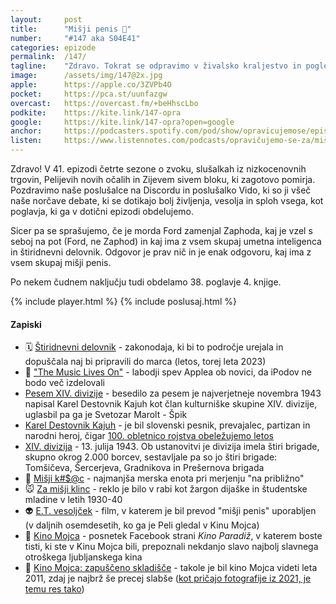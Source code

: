 ```yaml
---
layout: 	post
title:  	"Mišji penis 🐁"
number: 	"#147 aka S04E41"
categories:	epizode
permalink:	/147/
tagline: 	"Zdravo. Tokrat se odpravimo v živalsko kraljestvo in pogledamo, katera od živali ima največji ... penis. In kaj je vzel Ford na pot."
image:		/assets/img/147@2x.jpg
apple:		https://apple.co/3ZVPb4O
pocket:		https://pca.st/uunfazgw
overcast:	https://overcast.fm/+beHhscLbo
podkite:	https://kite.link/147-opra
google:		https://kite.link/147-opra?open=google
anchor:		https://podcasters.spotify.com/pod/show/opravicujemose/episodes/Miji-penis-e20o14r
listen:		https://www.listennotes.com/podcasts/opravičujemo-se-za/mišji-penis-ni1mpPTEB_8/embed/
---
```


Zdravo! V 41. epizodi četrte sezone o zvoku, slušalkah iz nizkocenovnih trgovin, Pelijevih novih očalih in Zijevem sivem bloku, ki zagotovo pomirja. Pozdravimo naše poslušalce na Discordu in poslušalko Vido, ki so ji všeč naše norčave debate, ki se dotikajo bolj življenja, vesolja in sploh vsega, kot poglavja, ki ga v dotični epizodi obdelujemo. 

Sicer pa se sprašujemo, če je morda Ford zamenjal Zaphoda, kaj je vzel s seboj na pot (Ford, ne Zaphod) in kaj ima z vsem skupaj umetna inteligenca in štiridnevni delovnik. Odgovor je prav nič in je enak odgovoru, kaj ima z vsem skupaj mišji penis. 

Po nekem čudnem naključju tudi obdelamo 38. poglavje 4. knjige. 

{% include player.html %}
{% include poslusaj.html %}

<!--break-->

#### Zapiski

- 🗓️ [Štiridnevni delovnik](https://data.si/blog/stiridnevni-delovnik-2/) - zakonodaja, ki bi to področje urejala in dopuščala naj bi pripravili do marca (letos, torej leta 2023) 
- 📱 ["The Music Lives On"](https://www.apple.com/newsroom/2022/05/the-music-lives-on/) - labodji spev Applea ob novici, da iPodov ne bodo več izdelovali
- [Pesem XIV. divizije](https://www.youtube.com/watch?v=6PMNW5zSaNY) - besedilo za pesem je najverjetneje novembra 1943 napisal Karel Destovnik Kajuh kot član kulturniške skupine XIV. divizije, uglasbil pa ga je Svetozar Marolt - Špik
- [Karel Destovnik Kajuh](https://sl.wikipedia.org/wiki/Karel_Destovnik_-_Kajuh) - je bil slovenski pesnik, prevajalec, partizan in narodni heroj, čigar [100. obletnico rojstva obeležujemo letos](https://www.rtvslo.si/kultura/drugo/leto-2023-v-znamenju-spomina-na-pesnika-kajuha-pisatelja-tavcarja-in-arhitekta-ravnikarja/652924)
- [XIV. divizija](https://sl.wikipedia.org/wiki/14._(slovenska)_divizija_(NOVJ)) - 13. julija 1943. Ob ustanovitvi je divizija imela štiri brigade, skupno okrog 2.000 borcev, sestavljale pa so jo štiri brigade: Tomšičeva, Šercerjeva, Gradnikova in Prešernova brigada
- 🐁 [Mišji k#$@c](http://razvezanijezik.org/?page=mi%C5%A1ji+kurac) - najmanjša merska enota pri merjenju "na približno" 
- 🐭 [Za mišji klinc](https://www.termania.net/slovarji/Razvezani_jezik/11879042/za_misji_klinc?query=mi%C5%A1jo+dlako) - reklo je bilo v rabi kot žargon dijaške in študentske mladine v letih 1930-40 
- 👽 [E.T. vesoljček](https://en.wikipedia.org/wiki/E.T._the_Extra-Terrestrial) - film, v katerem je bil prevod "mišji penis" uporabljen (v daljnih osemdesetih, ko ga je Peli gledal v Kinu Mojca) 
- 🎥 [Kino Mojca](https://www.facebook.com/kino.paradiz/videos/2123487757884750/) - posnetek Facebook strani _Kino Paradiž_, v katerem boste tisti, ki ste v Kinu Mojca bili, prepoznali nekdanjo slavo najbolj slavnega otroškega ljubljanskega kina 
- 🍿 [Kino Mojca: zapuščeno skladišče](https://old.delo.si/zgodbe/fotozgodbe/kino-mojca-zapusceno-skladisce.html) - takole je bil kino Mojca videti leta 2011, zdaj je najbrž še precej slabše ([kot pričajo fotografije iz 2021, je temu res tako](https://www.dnevnik.si/1042947730)) 